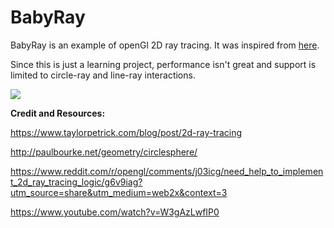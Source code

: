 # BabyRay

BabyRay is an example of openGl 2D ray tracing. It was inspired from [here](https://www.taylorpetrick.com/blog/post/2d-ray-tracing).

Since this is just a learning project, performance isn't great and support is limited to circle-ray and line-ray interactions. 

![](https://github.com/LinuxSDA/BabyRay/blob/master/Demo/RT.gif)


**Credit and Resources:**

https://www.taylorpetrick.com/blog/post/2d-ray-tracing

http://paulbourke.net/geometry/circlesphere/

https://www.reddit.com/r/opengl/comments/j03icg/need_help_to_implement_2d_ray_tracing_logic/g6v9iag?utm_source=share&utm_medium=web2x&context=3

https://www.youtube.com/watch?v=W3gAzLwfIP0

